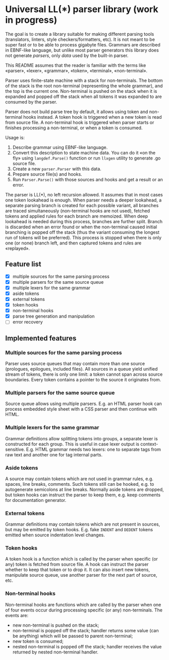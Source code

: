# Universal LL(*) parser library (work in progress)

The goal is to create a library suitable for making different parsing tools (translators, linters, style 
checkers/formatters, etc). It is not meant to be super fast or to be able to process gigabyte files. Grammars are 
described in EBNF-like language, but unlike most parser generators this library does not generate _parsers_, only 
_data_ used by the built-in parser.

This README assumes that the reader is familiar with the terms like «parser», «lexer», «grammar», «token», «terminal», 
«non-terminal».

Parser uses finite-state machine with a stack for non-terminals. The bottom of the stack is the root non-terminal 
(representing the whole grammar), and the top is the current one. Non-terminal is pushed on the stack when it is 
expanded and popped off the stack when all tokens it was expanded to are consumed by the parser.

Parser does not build parse tree by default, it allows using token and non-terminal hooks instead. A token hook is 
triggered when a new token is read from source file. A non-terminal hook is triggered when parser starts or finishes 
processing a non-terminal, or when a token is consumed.

Usage is:

  1. Describe grammar using EBNF-like language.
  2. Convert this description to state machine data. You can do it «on the fly» using `langdef.Parse()` function
     or run `llxgen` utility to generate .go source file.
  3. Create a new `parser.Parser` with this data.
  4. Prepare source file(s) and hooks.
  5. Run `Parser.Parse()` with those sources and hooks and get a result or an error.

The parser is LL(*), no left recursion allowed. It assumes that in most cases one token lookahead is enough. When 
parser needs a deeper lookahead, a separate parsing branch is created for each possible variant, all branches are 
traced simultaneously (non-terminal hooks are not used), fetched tokens and applied rules for each branch are 
memoized. When deep lookahead is needed during this process, branches are further split. Branch is discarded when 
an error found or when the non-terminal caused initial branching is popped off the stack (thus the variant consuming 
the longest run of tokens will be preferred). This process is stopped when there is only one (or none) branch left, and 
then captured tokens and rules are «replayed».

## Feature list

  - [x] multiple sources for the same parsing process
  - [x] multiple parsers for the same source queue
  - [x] multiple lexers for the same grammar
  - [x] aside tokens
  - [x] external tokens
  - [x] token hooks
  - [x] non-terminal hooks
  - [x] parse tree generation and manipulation
  - [ ] error recovery

## Implemented features

### Multiple sources for the same parsing process

Parser uses source queues that may contain more than one source (prologues, epilogues, included files). All sources 
in a queue yield unified stream of tokens, there is only one limit: a token cannot span across source boundaries. 
Every token contains a pointer to the source it originates from.

### Multiple parsers for the same source queue

Source queue allows using multiple parsers. E.g. an HTML parser hook can process embedded style sheet with a CSS 
parser and then continue with HTML.

### Multiple lexers for the same grammar

Grammar definitions allow splitting tokens into groups, a separate lexer is constructed for each group. This is 
useful in case lexer output is context-sensitive. E.g. HTML grammar needs two lexers: one to separate tags from raw 
text and another one for tag internal parts.

### Aside tokens

A source may contain tokens which are not used in grammar rules, e.g. spaces, line breaks, comments. Such tokens 
still can be hooked, e.g. to autogenerate semicolons at line breaks. Normally aside tokens are dropped, but token 
hooks can instruct the parser to keep them, e.g. keep comments for documentation generator.

### External tokens

Grammar definitions may contain tokens which are not present in sources, but may be emitted by token hooks. E.g. 
fake `INDENT` and `DEDENT` tokens emitted when source indentation level changes.

### Token hooks

A token hook is a function which is called by the parser when specific (or any) token is fetched from source file. A 
hook can instruct the parser whether to keep that token or to drop it. It can also insert new tokens, manipulate source 
queue, use another parser for the next part of source, etc.

### Non-terminal hooks

Non-terminal hooks are functions which are called by the parser when one of four events occur during processing 
specific (or any) non-terminals. The events are:

  - new non-terminal is pushed on the stack;
  - non-terminal is popped off the stack; handler returns some value (can be anything) which will be passed to 
    parent non-terminal;
  - new token is consumed;
  - nested non-terminal is popped off the stack; handler receives the value returned by nested non-terminal handler.
